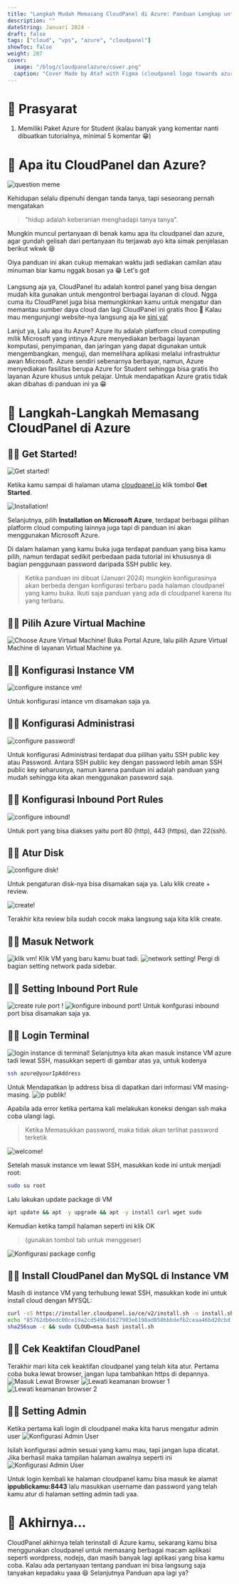 ```yaml
---
title: "Langkah Mudah Memasang CloudPanel di Azure: Panduan Lengkap untuk Mahasiswa"
description: ""
dateString: Januari 2024 ·
draft: false
tags: ["cloud", "vps", "azure", "cloudpanel"]
showToc: false
weight: 207
cover:
  image: "/blog/cloudpanelazure/cover.png"
  caption: "Cover Made by Ataf with Figma (cloudpanel logo towards azure logo)"
---
```


# 📌 Prasyarat

1. Memiliki Paket Azure for Student (kalau banyak yang komentar nanti dibuatkan tutorialnya, minimal 5 komentar 😁)

# 📌 Apa itu CloudPanel dan Azure?

![question meme](/blog/cloudpanelazure/questionmeme.png)

Kehidupan selalu dipenuhi dengan tanda tanya, tapi seseorang pernah mengatakan

> "hidup adalah keberanian menghadapi tanya tanya".

Mungkin muncul pertanyaan di benak kamu apa itu cloudpanel dan azure, agar gundah gelisah dari pertanyaan itu terjawab ayo kita simak penjelasan berikut wkwk 😆

Oiya panduan ini akan cukup memakan waktu jadi sediakan camilan atau minuman biar kamu nggak bosan ya 😁 Let's go❗️

Langsung aja ya, CloudPanel itu adalah kontrol panel yang bisa dengan mudah kita gunakan untuk mengontrol berbagai layanan di cloud. Ngga cuma itu CloudPanel juga bisa memungkinkan kamu untuk mengatur dan memantau sumber daya cloud dan lagi CloudPanel ini gratis lhoo 🤩 Kalau mau mengunjungi website-nya langsung aja ke [sini ya!](https://www.cloudpanel.io/)

Lanjut ya, Lalu apa itu Azure? Azure itu adalah platform cloud computing milik Microsoft yang intinya Azure menyediakan berbagai layanan komputasi, penyimpanan, dan jaringan yang dapat digunakan untuk mengembangkan, menguji, dan memelihara aplikasi melalui infrastruktur awan Microsoft. Azure sendiri sebenarnya berbayar, namun, Azure menyediakan fasilitas berupa Azure for Student sehingga bisa gratis lho layanan Azure khusus untuk pelajar. Untuk mendapatkan Azure gratis tidak akan dibahas di panduan ini ya 😁

# 📌 Langkah-Langkah Memasang CloudPanel di Azure

## 📌📌 Get Started!

![Get started!](/blog/cloudpanelazure/getstarted.png)

Ketika kamu sampai di halaman utama [cloudpanel.io](https://www.cloudpanel.io/) klik tombol **Get Started**.

![Installation!](/blog/cloudpanelazure/installation.png)

Selanjutnya, pilih **Installation on Microsoft Azure**, terdapat berbagai pilihan platform cloud computing lainnya juga tapi di panduan ini akan menggunakan Microsoft Azure.

Di dalam halaman yang kamu buka juga terdapat panduan yang bisa kamu pilih, namun terdapat sedikit perbedaan pada tutorial ini khususnya di bagian penggunaan password daripada SSH public key.

> Ketika panduan ini dibuat (Januari 2024) mungkin konfigurasinya akan berbeda dengan konfigurasi terbaru pada halaman cloudpanel yang kamu buka. Ikuti saja panduan yang ada di cloudpanel karena itu yang terbaru.

## 📌📌 Pilih Azure Virtual Machine

![Choose Azure Virtual Machine!](/blog/cloudpanelazure/azurevm.png)
Buka Portal Azure, lalu pilih Azure Virtual Machine di layanan Virtual Machine ya.

## 📌📌 Konfigurasi Instance VM

![configure instance vm!](/blog/cloudpanelazure/konfigurasiinstance.png)

Untuk konfigurasi intance vm disamakan saja ya.

## 📌📌 Konfigurasi Administrasi

![configure password!](/blog/cloudpanelazure/konfigurasiadmin.png)

Untuk konfigurasi Administrasi terdapat dua pilihan yaitu SSH public key atau Password. Antara SSH public key dengan password lebih aman SSH public key seharusnya, namun karena panduan ini adalah panduan yang mudah sehingga kita akan menggunakan password saja.

## 📌📌 Konfigurasi Inbound Port Rules

![configure inbound!](/blog/cloudpanelazure/konfigurasiinbound.png)

Untuk port yang bisa diakses yaitu port 80 (http), 443 (https), dan 22(ssh).

## 📌📌 Atur Disk

![configure disk!](/blog/cloudpanelazure/aturdisk.png)

Untuk pengaturan disk-nya bisa disamakan saja ya. Lalu klik create + review.

![create!](/blog/cloudpanelazure/createvm.png)

Terakhir kita review bila sudah cocok maka langsung saja kita klik create.

## 📌📌 Masuk Network

![klik vm!](/blog/cloudpanelazure/klikvm.png)
Klik VM yang baru kamu buat tadi.
![network setting!](/blog/cloudpanelazure/networksetting.png)
Pergi di bagian setting network pada sidebar.

## 📌📌 Setting Inbound Port Rule

![create rule port !](/blog/cloudpanelazure/createruleport.png)
![konfigure inbound port!](/blog/cloudpanelazure/konfigurasiinboundport.png)
Untuk konfgurasi inbound port bisa disamakan saja ya.

## 📌📌 Login Terminal

![login instance di terminal!](/blog/cloudpanelazure/terminalinstance.png)
Selanjutnya kita akan masuk instance VM azure tadi lewat SSH, masukkan seperti di gambar atas ya, untuk kodenya

```bash
ssh azure@yourIpAddress
```

Untuk Mendapatkan Ip address bisa di dapatkan dari informasi VM masing-masing.
![ip publik!](/blog/cloudpanelazure/dapatkanippublik.png)

Apabila ada error ketika pertama kali melakukan koneksi dengan ssh maka coba ulangi lagi.

> Ketika Memasukkan password, maka tidak akan terlihat password terketik

![welcome!](/blog/cloudpanelazure/welcome.png)

Setelah masuk instance vm lewat SSH, masukkan kode ini untuk menjadi root:

```bash
sudo su root
```

Lalu lakukan update package di VM

```bash
apt update && apt -y upgrade && apt -y install curl wget sudo
```

Kemudian ketika tampil halaman seperti ini klik OK

> (gunakan tombol tab untuk menggeser)

![Konfigurasi package config](/blog/cloudpanelazure/packageconfig.png)

## 📌📌 Install CloudPanel dan MySQL di Instance VM

Masih di instance VM yang terhubung lewat SSH, masukkan kode ini untuk install cloud dengan MYSQL:

```bash
curl -sS https://installer.cloudpanel.io/ce/v2/install.sh -o install.sh; \
echo "85762db0edc00ce19a2cd5496d1627903e6198ad850bbbdefb2ceaa46bd20cbd install.sh" | \
sha256sum -c && sudo CLOUD=msa bash install.sh
```

## 📌📌 Cek Keaktifan CloudPanel

Terakhir mari kita cek keaktifan cloudpanel yang telah kita atur.
Pertama coba buka lewat browser, jangan lupa tambahkan https di depannya.
![Masuk Lewat Browser](/blog/cloudpanelazure/masukcloudpanel.png)
![Lewati keamanan browser 1](/blog/cloudpanelazure/koneksi1.png)
![Lewati keamanan browser 2](/blog/cloudpanelazure/koneksi2.png)

## 📌📌 Setting Admin

Ketika pertama kali login di cloudpanel maka kita harus mengatur admin user
![Konfigurasi Admin User](/blog/cloudpanelazure/isiadmin.png)

Isilah konfigurasi admin sesuai yang kamu mau, tapi jangan lupa dicatat.
Jika berhasil maka tampilan halaman awalnya seperti ini
![Konfigurasi Admin User](/blog/cloudpanelazure/berhasillogin.png)

Untuk login kembali ke halaman cloudpanel kamu bisa masuk ke alamat **ippublickamu:8443** lalu masukkan username dan password yang telah kamu atur di halaman setting admin tadi yaa.

# 📌 Akhirnya...

CloudPanel akhirnya telah terinstall di Azure kamu, sekarang kamu bisa menggunakan cloudpanel untuk memasang berbagai macam aplikasi seperti wordpress, nodejs, dan masih banyak lagi aplikasi yang bisa kamu coba. Kalau ada pertanyaan tentang panduan ini bisa langsung saja tanyakan kepadaku yaaa 😆 Selanjutnya Panduan apa lagi ya?
